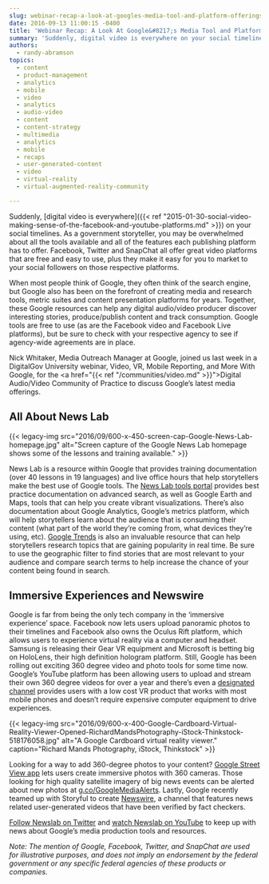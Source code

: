 ```yaml
---
slug: webinar-recap-a-look-at-googles-media-tool-and-platform-offerings
date: 2016-09-13 11:00:15 -0400
title: 'Webinar Recap: A Look At Google&#8217;s Media Tool and Platform Offerings'
summary: 'Suddenly, digital video is everywhere on your social timelines. As a government storyteller, you may be overwhelmed about all the tools available and all of the features each publishing platform has to offer.'
authors:
  - randy-abramson
topics:
  - content
  - product-management
  - analytics
  - mobile
  - video
  - analytics
  - audio-video
  - content
  - content-strategy
  - multimedia
  - analytics
  - mobile
  - recaps
  - user-generated-content
  - video
  - virtual-reality
  - virtual-augmented-reality-community

---
```


Suddenly, [digital video is everywhere]({{< ref "2015-01-30-social-video-making-sense-of-the-facebook-and-youtube-platforms.md" >}}) on your social timelines. As a government storyteller, you may be overwhelmed about all the tools available and all of the features each publishing platform has to offer. Facebook, Twitter and SnapChat all offer great video platforms that are free and easy to use, plus they make it easy for you to market to your social followers on those respective platforms.

When most people think of Google, they often think of the search engine, but Google also has been on the forefront of creating media and research tools, metric suites and content presentation platforms for years. Together, these Google resources can help any digital audio/video producer discover interesting stories, produce/publish content and track consumption.  Google tools are free to use (as are the Facebook video and Facebook Live platforms), but be sure to check with your respective agency to see if agency-wide agreements are in place.

Nick Whitaker, Media Outreach Manager at Google, joined us last week in a DigitalGov University webinar, Video, VR, Mobile Reporting, and More With Google, for the <a href="{{< ref "/communities/video.md" >}}">Digital Audio/Video Community of Practice</a> to discuss Google’s latest media offerings.
  
## All About News Lab
  
{{< legacy-img src="2016/09/600-x-450-screen-cap-Google-News-Lab-homepage.jpg" alt="Screen capture of the Google News Lab homepage shows some of the lessons and training available." >}}
  
News Lab is a resource within Google that provides training documentation (over 40 lessons in 19 languages) and live office hours that help storytellers make the best use of Google tools. The <a href="https://newslab.withgoogle.com/tools">News Lab tools portal</a> provides best practice documentation on advanced search, as well as Google Earth and Maps, tools that can help you create vibrant visualizations. There’s also documentation about Google Analytics, Google’s metrics platform, which will help storytellers learn about the audience that is consuming their content (what part of the world they’re coming from, what devices they’re using, etc). <a href="https://www.google.com/trends/">Google Trends</a> is also an invaluable resource that can help storytellers research topics that are gaining popularity in real time. Be sure to use the geographic filter to find stories that are most relevant to your audience and compare search terms to help increase the chance of your content being found in search.
    
## Immersive Experiences and Newswire

Google is far from being the only tech company in the ‘immersive experience’ space. Facebook now lets users upload panoramic photos to their timelines and Facebook also owns the Oculus Rift platform, which allows users to experience virtual reality via a computer and headset. Samsung is releasing their Gear VR equipment and Microsoft is betting big on HoloLens, their high definition hologram platform. Still, Google has been rolling out exciting 360 degree video and photo tools for some time now. Google’s YouTube platform has been allowing users to upload and stream their own 360 degree videos for over a year and there’s even a <a href="https://www.youtube.com/channel/UCzuqhhs6NWbgTzMuM09WKDQ">designated channel</a> provides users with a low cost VR product that works with most mobile phones and doesn’t require expensive computer equipment to drive experiences.

{{< legacy-img src="2016/09/600-x-400-Google-Cardboard-Virtual-Reality-Viewer-Opened-RichardMandsPhotography-iStock-Thinkstock-518176058.jpg" alt="A Google Cardboard virtual reality viewer." caption="Richard Mands Photography, iStock, Thinkstock" >}}

Looking for a way to add 360-degree photos to your content? <a href="https://www.google.com/streetview/publish/">Google Street View app</a> lets users create immersive photos with 360 cameras. Those looking for high quality satellite imagery of big news events can be alerted about new photos at <a href="http://g.co/GoogleMediaAlerts">g.co/GoogleMediaAlerts</a>. Lastly, Google recently teamed up with Storyful to create <a href="https://www.youtube.com/channel/UCOaMIPk5GtosYNi32liVbRg">Newswire</a>, a channel that features news related user-generated videos that have been verified by fact checkers.

<a href="https://twitter.com/GoogleNewsLab">Follow Newslab on Twitter</a> and <a href="https://www.youtube.com/user/newslabatgoogle">watch Newslab on YouTube</a> to keep up with news about Google’s media production tools and resources.

_Note: The mention of Google, Facebook, Twitter, and SnapChat are used for illustrative purposes, and does not imply an endorsement by the federal government or any specific federal agencies of these products or companies._
